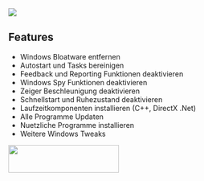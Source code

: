 <img src="https://github.com/Marvin700/Windows_Optimisation_Pack/blob/main/_Files/Titelbild.png"> 

## Features
* Windows Bloatware entfernen
* Autostart und Tasks bereinigen
* Feedback und Reporting Funktionen deaktivieren
* Windows Spy Funktionen deaktivieren
* Zeiger Beschleunigung deaktivieren
* Schnellstart und Ruhezustand deaktivieren
* Laufzeitkomponenten installieren (C++, DirectX .Net)
* Alle Programme Updaten
* Nuetzliche Programme installieren
* Weitere Windows Tweaks


<a href="https://github.com/Marvin700/Windows_Optimisation_Pack/releases/latest"><img src="https://raw.githubusercontent.com/farag2/Sophia-Script-for-Windows/master/img/SSdownloadbutton.svg" width=220px height=55px></a>
